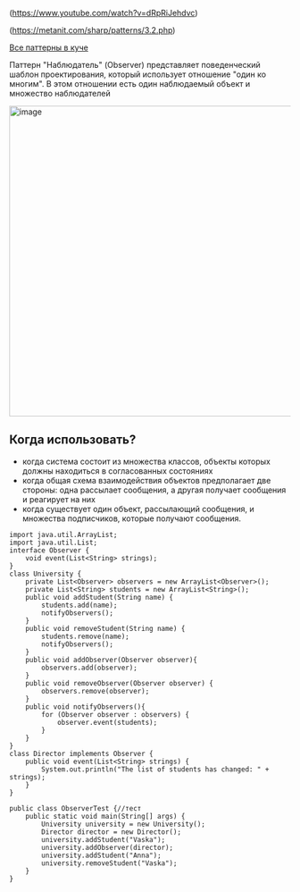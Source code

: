 (https://www.youtube.com/watch?v=dRpRiJehdvc)

(https://metanit.com/sharp/patterns/3.2.php)

[Все паттерны в куче](https://javarush.com/groups/posts/496-patternih-proektirovanija-v-java)


Паттерн "Наблюдатель" (Observer) представляет поведенческий шаблон проектирования, который использует отношение "один ко многим". В этом отношении есть один наблюдаемый объект и множество наблюдателей

<img width="1389" height="556" alt="image" src="https://github.com/user-attachments/assets/831fa3c0-ce79-4e7e-ba09-a5328b1a30ab" />

## Когда использовать? 
- когда система состоит из множества классов, объекты которых должны находиться в согласованных состояниях
- когда общая схема взаимодействия объектов предполагает две стороны: одна рассылает сообщения, а другая получает сообщения и реагирует на них
- когда существует один объект, рассылающий сообщения, и множества подписчиков, которые получают сообщения.

```
import java.util.ArrayList;
import java.util.List;
interface Observer {
    void event(List<String> strings);
}
class University {
    private List<Observer> observers = new ArrayList<Observer>();
    private List<String> students = new ArrayList<String>();
    public void addStudent(String name) {
        students.add(name);
        notifyObservers();
    }
    public void removeStudent(String name) {
        students.remove(name);
        notifyObservers();
    }
    public void addObserver(Observer observer){
        observers.add(observer);
    }
    public void removeObserver(Observer observer) {
        observers.remove(observer);
    }
    public void notifyObservers(){
        for (Observer observer : observers) {
            observer.event(students);
        }
    }
}
class Director implements Observer {
    public void event(List<String> strings) {
        System.out.println("The list of students has changed: " + strings);
    }
}

public class ObserverTest {//тест
    public static void main(String[] args) {
        University university = new University();
        Director director = new Director();
        university.addStudent("Vaska");
        university.addObserver(director);
        university.addStudent("Anna");
        university.removeStudent("Vaska");
    }
}
```
